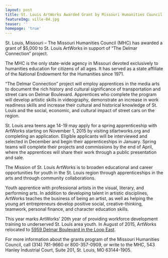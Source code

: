 ```yaml
---
layout: post
title: St. Louis ArtWorks Awarded Grant by Missouri Humanities Council
featureImg: ville-04.jpg
teaser: ''
homepage: 'true'
---
```

St. Louis, Missouri – The Missouri Humanities Council (MHC) has awarded a grant of $5,000 to St. Louis ArtWorks in support of “The Delmar Connection” project.

The MHC is the only state-wide agency in Missouri devoted exclusively to humanities education for citizens of all ages. It has served as a state affiliate of the National Endowment for the Humanities since 1971.

“The Delmar Connection” project will employ apprentices in the media arts to document the rich history and cultural significance of transportation and street cars on Delmar Boulevard.  Apprentices who complete the program will develop artistic skills in videography, demonstrate an increase in work readiness skills and increase their cultural and historical knowledge of St. Louis and the social, economic, and cultural impact of street cars on the region.

St. Louis area teens age 14-19 may apply for a spring apprenticeship with ArtWorks starting on November 1, 2015 by visiting stlartworks.org and completing an application. Eligible applicants will be interviewed and selected in December and begin their apprenticeships in January. Spring teams will complete their projects and commissions by the end of April, where the apprentices will share their work through a public presentation and sale.

The Mission of St. Louis ArtWorks is to broaden educational and career opportunities for youth in the St. Louis region through apprenticeships in the arts and through community collaborations.

Youth apprentice with professional artists in the visual, literary, and performing arts. In addition to developing talent in artistic disciplines, ArtWorks teaches the business of being an artist, as well as helping the young art entrepreneurs develop positive social, creative-thinking, teamwork, personal finance, and character education skills.

This year marks ArtWorks’ 20th year of providing workforce development training to underserved St. Louis area youth. In August of 2015, ArtWorks relocated to [5959 Delmar Boulevard in the Loop East](https://www.google.com/maps/place/5959+delmar+blvd,+63112/@38.6548327,-90.2927532,15z/data=!4m2!3m1!1s0x0:0xef4a139e5304dde7).

For more information about the grants program of the Missouri Humanities Council, call (314) 781-9660 or 800-357-0909, or write to the MHC, 543 Hanley Industrial Court, Suite 201, St. Louis, MO 63144-1905.